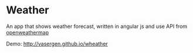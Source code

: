 # Weather

An app that shows weather forecast, written in angular js and use API from [openweathermap](http://openweathermap.org/api)

Demo: http://vasergen.github.io/wheather
